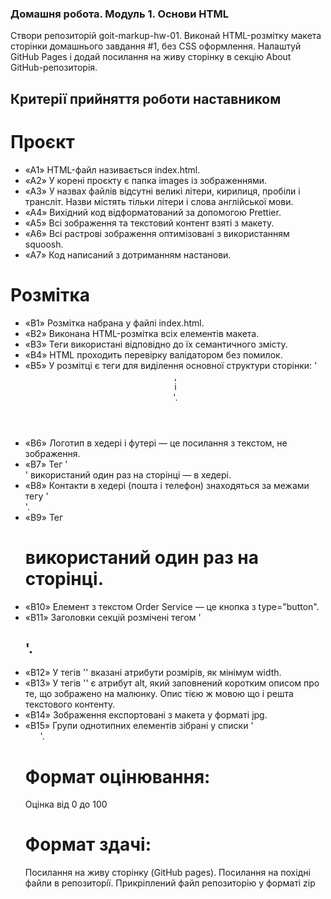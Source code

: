 ### Домашня робота. Модуль 1. Основи HTML

Створи репозиторій goit-markup-hw-01.
Виконай HTML-розмітку макета сторінки домашнього завдання #1, без CSS оформлення.
Налаштуй GitHub Pages і додай посилання на живу сторінку в секцію About GitHub-репозиторія.

## Критерії прийняття роботи наставником

# Проєкт
 - «A1» HTML-файл називається index.html.
 - «A2» У корені проєкту є папка images із зображеннями.
 - «A3» У назвах файлів відсутні великі літери, кирилиця, пробіли і трансліт. Назви містять тільки літери і слова англійської мови.
 - «A4» Вихідний код відформатований за допомогою Prettier.
 - «A5» Всі зображення та текстовий контент взяті з макету.
 - «A6» Всі растрові зображення оптимізовані з використанням squoosh.
 - «A7» Код написаний з дотриманням настанови.

# Розмітка
 - «B1» Розмітка набрана у файлі index.html.
 - «B2» Виконана HTML-розмітка всіх елементів макета.
 - «B3» Теги використані відповідно до їх семантичного змісту.
 - «B4» HTML проходить перевірку валідатором без помилок.
 - «B5» У розмітці є теги для виділення основної структури сторінки: '<header>, <main> і <footer>'.
 - «B6» Логотип в хедері і футері — це посилання з текстом, не зображення.
 - «B7» Тег '<nav>' використаний один раз на сторінці — в хедері.
 - «B8» Контакти в хедері (пошта і телефон) знаходяться за межами тегу '<nav>'.
 - «B9» Тег <h1> використаний один раз на сторінці.
 - «B10» Елемент з текстом Order Service — це кнопка з type="button".
 - «B11» Заголовки секцій розмічені тегом '<h2>'.
 - «B12» У тегів '<img>' вказані атрибути розмірів, як мінімум width.
 - «B13» У тегів '<img>' є атрибут alt, який заповнений коротким описом про те, що зображено на малюнку. Опис тією ж мовою що і решта текстового контенту.
 - «B14» Зображення експортовані з макета у форматі jpg.
 - «B15» Групи однотипних елементів зібрані у списки '<ul>'.

# Формат оцінювання:

Оцінка від 0 до 100

# Формат здачi:

Посилання на живу сторiнку (GitHub pages).
Посилання на похiднi файли в репозиторiї.
Прикрiплений файл репозиторію у форматi zip